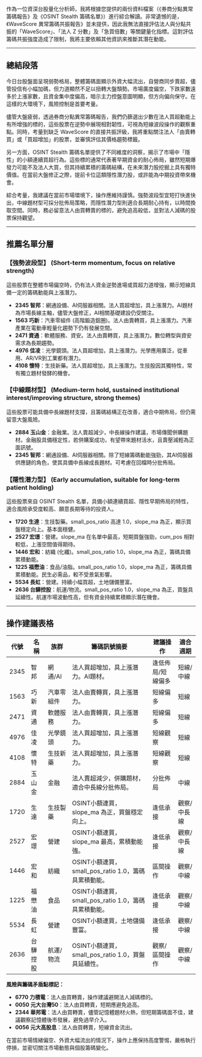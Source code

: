 作為一位資深台股量化分析師，我將根據您提供的兩份資料檔案（《券商分點異常籌碼報告》及《OSINT Stealth 籌碼名單》）進行綜合解讀。非常遺憾的是，《WaveScore 異常籌碼共振報告》並未提供，因此我無法直接評估法人與分點共振的「WaveScore」、「法人 Z 分數」及「急買倍數」等關鍵量化指標。這對評估籌碼共振強度造成了限制，我將主要依賴其他資訊來推斷其潛在動能。

---

## 總結段落

今日台股盤面呈現弱勢格局，整體籌碼面顯示外資大幅流出，自營商同步賣超，儘管投信有小幅加碼，但力道顯然不足以扭轉大盤頹勢。市場廣度偏空，下跌家數遠多於上漲家數，且資金集中度偏高，暗示主力控盤意圖明顯，但方向偏向保守。在這樣的大環境下，風險控制是首要考量。

儘管大盤疲弱，透過券商分點異常籌碼報告，我們仍篩選出少數在法人買超動能上有所增強的標的，這些股票在逆勢中展現相對韌性，可視為短線波段操作的觀察重點。同時，考量到缺乏 WaveScore 的直接共振評級，我將重點關注法人「由賣轉買」或「買超增加」的股票，並審慎評估其價格趨勢標籤。

另一方面，OSINT Stealth 籌碼名單提供了不同維度的洞察，揭示了市場中「隱性」的小額連續買超行為。這些標的通常代表著早期資金的耐心佈局，雖然短期爆發力可能不及法人大買，但其持續累積的籌碼結構，在未來潛力股挖掘上具有獨特價值。在當前大盤修正之際，提前卡位這類隱性潛力股，或許能為中期投資帶來機會。

綜合考量，我建議在當前市場環境下，操作應維持謹慎。強勢波段型宜短打快進快出，中線題材型可採分批佈局策略，而隱性潛力型則適合長期耐心持有，以時間換取空間。同時，務必留意法人由買轉賣的標的，避免追高殺低，並對法人減碼的股票保持觀望。

---

## 推薦名單分層

### 【強勢波段型】 (Short-term momentum, focus on relative strength)
這些股票在整體市場偏空時，仍有法人資金逆勢進場或買超力道增強，顯示短線具備一定的籌碼動能與上漲潛力。

*   **2345 智邦**：網通設備、AI伺服器相關。法人買超增加，具上漲潛力。AI題材為市場長線主軸，儘管大盤修正，AI相關基礎建設仍受關注。
*   **1563 巧新**：汽車零組件 (高階鍛造鋁圈)。法人由賣轉買，具上漲潛力。汽車產業在電動車輕量化趨勢下仍有發展空間。
*   **2471 資通**：軟體服務、資安。法人由賣轉買，具上漲潛力。數位轉型與資安需求為長期趨勢。
*   **4976 佳凌**：光學鏡頭。法人買超增加，具上漲潛力。光學應用廣泛，從車用、AR/VR到工業都有潛力。
*   **4108 懷特**：生技新藥。法人買超增加，具上漲潛力。生技股因其獨特性，常有獨立題材發酵的機會。

### 【中線題材型】 (Medium-term hold, sustained institutional interest/improving structure, strong themes)
這些股票可能具備中長線題材支撐，且籌碼結構正在改善，適合中期佈局，但仍需留意大盤風險。

*   **2884 玉山金**：金融業。法人賣超減少，中長線操作建議，市場傳聞併購題材。金融股具備穩定性，若併購案成功，有望帶來題材活水，且賣壓減輕為正面訊號。
*   **2345 智邦**：網通設備、AI伺服器相關。除了短線籌碼動能強勁，其AI伺服器供應鏈的角色，使其具備中長線成長題材。可考慮在回檔時分批佈局。

### 【隱性潛力型】 (Early accumulation, suitable for long-term patient holding)
這些股票來自 OSINT Stealth 名單，具備小額連續買超、隱性早期佈局的特性，適合風險承受度較高、願意長期等待的投資人。

*   **1720 生達**：生技製藥。small_pos_ratio 高達 1.0，slope_ma 為正，顯示買盤穩定向上。基本面穩健。
*   **2527 宏璟**：營建。slope_ma 在名單中最高，短期買盤強勁，cum_pos 相對較低，上漲空間值得期待。
*   **1446 宏和**：紡織 (化纖)。small_pos_ratio 1.0，slope_ma 為正，籌碼具備累積動能。
*   **1225 福懋油**：食品/油脂。small_pos_ratio 1.0，slope_ma 為正，籌碼具備累積動能。民生必需品，較不受景氣影響。
*   **5534 長虹**：營建。持續小幅買超，土地儲備豐富。
*   **2636 台驊控股**：航運/物流。small_pos_ratio 1.0，slope_ma 為正，買盤具延續性。航運市場波動性高，但有資金持續累積顯示潛在機會。

---

## 操作建議表格

| 代號 | 名稱 | 族群 | 籌碼訊號摘要 | 建議操作 | 適合週期 |
|------|------|----------|-----------------------------------------------------|------------|----------|
| 2345 | 智邦 | 網通/AI | 法人買超增加，具上漲潛力。AI題材。                  | 逢低佈局/短線偏多 | 短線/中線 |
| 1563 | 巧新 | 汽車零組件 | 法人由賣轉買，具上漲潛力。                           | 短線偏多    | 短線     |
| 2471 | 資通 | 軟體服務 | 法人由賣轉買，具上漲潛力。                           | 短線偏多    | 短線     |
| 4976 | 佳凌 | 光學鏡頭 | 法人買超增加，具上漲潛力。                           | 短線觀察    | 短線     |
| 4108 | 懷特 | 生技新藥 | 法人買超增加，具上漲潛力。                           | 短線觀察    | 短線     |
| 2884 | 玉山金 | 金融     | 法人賣超減少，併購題材，適合中長線分批佈局。          | 分批佈局    | 中線     |
| 1720 | 生達 | 生技製藥 | OSINT小額連買，slope_ma 為正，買盤穩定向上。         | 逢低承接    | 觀察/中長線 |
| 2527 | 宏璟 | 營建     | OSINT小額連買，slope_ma 最高，累積動能強。            | 逢低承接    | 觀察/中長線 |
| 1446 | 宏和 | 紡織     | OSINT小額連買，small_pos_ratio 1.0，籌碼具累積動能。 | 區間操作    | 觀察/中線 |
| 1225 | 福懋油 | 食品     | OSINT小額連買，small_pos_ratio 1.0，籌碼具累積動能。 | 逢低承接    | 觀察/中線 |
| 5534 | 長虹 | 營建     | OSINT小額連買，土地儲備豐富。                        | 逢低承接    | 觀察/中線 |
| 2636 | 台驊控股 | 航運/物流 | OSINT小額連買，small_pos_ratio 1.0，買盤具延續性。 | 觀察/區間操作 | 觀察/中線 |

**風險與籌碼矛盾點標記：**

*   **6770 力積電**：法人由買轉賣，操作建議避開法人減碼標的。
*   **0050 元大台灣50**：法人由買轉賣，短期應避免追高。
*   **2344 華邦電**：法人由買轉賣，儘管記憶體題材火熱，但短期籌碼面不佳，建議觀察記憶體後市發展，避免過早介入。
*   **0056 元大高股息**：法人由買轉賣，短線資金流出。

在當前市場情緒偏空、外資大幅流出的情況下，操作上應保持高度警惕，嚴格執行停損，並密切關注市場動態與個股籌碼變化。